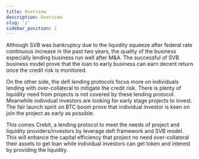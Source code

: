 ```yaml
---
title: Overview
description: Overview
slug: '/'
sidebar_position: 1
---
```


Although SVB was bankruptcy due to the liquidity squeeze after federal rate continuous increase in the past two years, the quality of the business especially lending business run well after M&A. The successful of SVB business model prove that the loan to early business can earn decent return once the credit risk is monitored. 


On the other side, the defi lending protocols focus more on individuals lending with over-collateral to mitigate the credit risk. There is plenty of liquidity need from projects is not covered by these lending protocol. Meanwhile individual investors are looking for early stage projects to invest. The fair launch spirit on BTC boom prove that individual investor is keen on join the project as early as possible. 

This comes Crebit, a lending protocol to meet the needs of project and liquidity providers/investors by leverage defi framework and SVB model. This will enhance the capital efficiency that project no need over-collateral their assets to get loan while individual investors can get token and interest by providing the liquidity.


